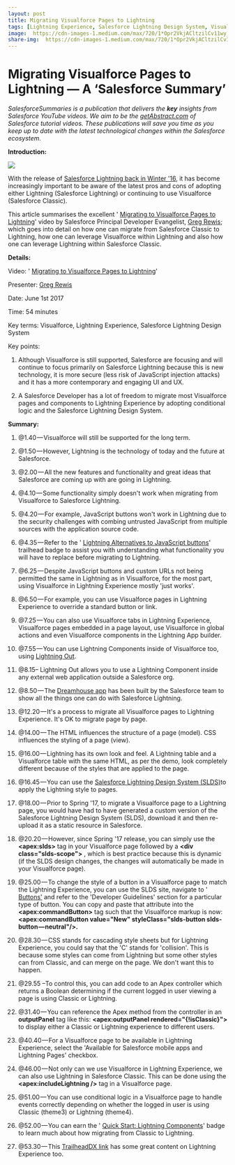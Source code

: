 ```yaml
---
layout: post
title: Migrating Visualforce Pages to Lightning
tags: [Lightning Experience, Salesforce Lightning Design System, Visualforce]
image:  https://cdn-images-1.medium.com/max/720/1*Opr2VkjACltzilCv11wy_Q.png
share-img:  https://cdn-images-1.medium.com/max/720/1*Opr2VkjACltzilCv11wy_Q.png
---
```

# Migrating Visualforce Pages to Lightning — A ‘Salesforce Summary’

*SalesforceSummaries is a publication that delivers the ***key*** insights from
Salesforce YouTube videos. We aim to be the
*[getAbstract.com](https://www.getabstract.com/en/)* of Salesforce tutorial
videos. These publications will save you time as you keep up to date with the
latest technological changes within the Salesforce ecosystem.*

**Introduction:**

![](https://cdn-images-1.medium.com/max/720/1*Opr2VkjACltzilCv11wy_Q.png)

With the release of [Salesforce Lightning back in Winter &#39;16](https://www.salesforce.com/blog/2015/08/future-of-crm-salesforce-lightning.html), it has become increasingly important to be aware of the latest pros and cons of adopting either Lightning (Salesforce Lightning) or continuing to use Visualforce (Salesforce Classic).

This article summarises the excellent &#39; [Migrating to Visualforce Pages to Lightning](https://www.youtube.com/watch?v=6uQPV7Xf9PI)&#39; video by Salesforce Principal Developer Evangelist, [Greg Rewis](https://www.linkedin.com/in/gregrewis); which goes into detail on how one can migrate from Salesforce Classic to Lightning, how one can leverage Visualforce within Lightning and also how one can leverage Lightning within Salesforce Classic.

**Details:**

Video: &#39; [Migrating to Visualforce Pages to Lightning](https://www.youtube.com/watch?v=6uQPV7Xf9PI)&#39;

Presenter: [Greg Rewis](https://www.linkedin.com/in/gregrewis)

Date: June 1st 2017

Time: 54 minutes

Key terms: Visualforce, Lightning Experience, Salesforce Lightning Design System

Key points:

1) Although Visualforce is still supported, Salesforce are focusing and will continue to focus primarily on Salesforce Lightning because this is new technology, it is more secure (less risk of JavaScript injection attacks) and it has a more contemporary and engaging UI and UX.

2) A Salesforce Developer has a lot of freedom to migrate most Visualforce pages and components to Lightning Experience by adopting conditional logic and the Salesforce Lightning Design System.

**Summary:**

1) @1.40 — Visualforce will still be supported for the long term.

2) @1.50 — However, Lightning is the technology of today and the future at Salesforce.

3) @2.00 — All the new features and functionality and great ideas that Salesforce are coming up with are going in Lightning.

4) @4.10 — Some functionality simply doesn&#39;t work when migrating from Visualforce to Salesforce Lightning.

5) @4.20 — For example, JavaScript buttons won&#39;t work in Lightning due to the security challenges with combing untrusted JavaScript from multiple sources with the application source code.

6) @4.35 — Refer to the &#39; [Lightning Alternatives to JavaScript buttons](https://trailhead.salesforce.com/en/modules/lex_javascript_button_migration)&#39; trailhead badge to assist you with understanding what functionality you will have to replace before migrating to Lightning.

7) @6.25 — Despite JavaScript buttons and custom URLs not being permitted the same in Lightning as in Visualforce, for the most part, using Visualforce in Lightning Experience mostly &#39;just works&#39;.

8) @6.50 — For example, you can use Visualforce pages in Lightning Experience to override a standard button or link.

9) @7.25 — You can also use Visualforce tabs in Lightning Experience, Visualforce pages embedded in a page layout, use Visualforce in global actions and even Visualforce components in the Lightning App builder.

10) @7.55 — You can use Lightning Components inside of Visualforce too, using [Lightning Out](https://developer.salesforce.com/docs/atlas.en-us.lightning.meta/lightning/lightning_out.htm).

11) @8.15– Lightning Out allows you to use a Lightning Component inside any external web application outside a Salesforce org.

12) @8.50 — The [Dreamhouse app](https://developer.salesforce.com/dreamhouse/) has been built by the Salesforce team to show all the things one can do with Salesforce Lightning.

13) @12.20 — It&#39;s a process to migrate all Visualforce pages to Lightning Experience. It&#39;s OK to migrate page by page.

14) @14.00 — The HTML influences the structure of a page (model). CSS influences the styling of a page (view).

15) @16.00 — Lightning has its own look and feel. A Lightning table and a Visualforce table with the same HTML, as per the demo, look completely different because of the styles that are applied to the page.

16) @16.45 — You can use the [Salesforce Lightning Design System (SLDS)](https://www.lightningdesignsystem.com/)to apply the Lightning style to pages.

17) @18.00 — Prior to Spring &#39;17, to migrate a Visualforce page to a Lightning page, you would have had to have generated a custom version of the Salesforce Lightning Design System (SLDS), download it and then re-upload it as a static resource in Salesforce.

18) @20.20 — However, since Spring &#39;17 release, you can simply use the **&lt;apex:slds&gt;** tag in your Visualforce page followed by a **&lt;div class=&quot;slds-scope&quot;&gt;** , which is best practice because this is dynamic (if the SLDS design changes, the changes will automatically be made in your Visualforce page).

19) @25.00 — To change the style of a button in a Visualforce page to match the Lightning Experience, you can use the SLDS site, navigate to &#39; [Buttons&#39;](https://www.lightningdesignsystem.com/components/buttons/) and refer to the &#39;Developer Guidelines&#39; section for a particular type of button. You can copy and paste that attribute into the **&lt;apex:commandButton&gt;** tag such that the Visualforce markup is now: **&lt;apex:commandButton value=&quot;New&quot; styleClass=&quot;slds-button slds-button — neutral&quot;/&gt;.**

20) @28.30 — CSS stands for cascading style sheets but for Lightning Experience, you could say that the &#39;C&#39; stands for &#39;collision&#39;. This is because some styles can come from Lightning but some other styles can from Classic, and can merge on the page. We don&#39;t want this to happen.

21) @29.55 –To control this, you can add code to an Apex controller which returns a Boolean determining if the current logged in user viewing a page is using Classic or Lightning.

22) @31.40 — You can reference the Apex method from the controller in an **outputPanel** tag like this: **&lt;apex:outputPanel rendered=&quot;{!isClassic}&quot;&gt;** to display either a Classic or Lightning experience to different users.

23) @40.40 — For a Visualforce page to be available in Lightning Experience, select the &#39;Available for Salesforce mobile apps and Lightning Pages&#39; checkbox.

24) @46.00 — Not only can we use Visualforce in Lightning Experience, we can also use Lightning in Salesforce Classic. This can be done using the **&lt;apex:includeLightning /&gt;** tag in a Visualforce page.

25) @51.00 — You can use conditional logic in a Visualforce page to handle events correctly depending on whether the logged in user is using Classic (theme3) or Lightning (theme4).

26) @52.00 — You can earn the &#39; [Quick Start: Lightning Components](https://trailhead.salesforce.com/en/projects/quickstart-lightning-components)&#39; badge to learn much about how migrating from Classic to Lightning.

27) @53.30 — This [TrailheadDX link](https://developer.salesforce.com/trailheadx/sessions) has some great content on Lightning Experience too.

